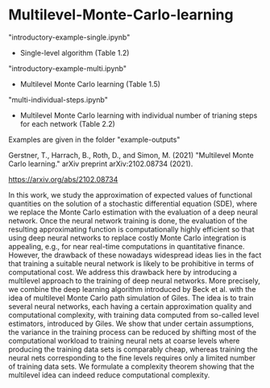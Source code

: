 # Multilevel-Monte-Carlo-learning

"introductory-example-single.ipynb"
- Single-level algorithm (Table 1.2)

"introductory-example-multi.ipynb"
- Multilevel Monte Carlo learning (Table 1.5) 

"multi-individual-steps.ipynb"
- Multilevel Monte Carlo learning with individual number of trianing steps for each network (Table 2.2)

Examples are given in the folder "example-outputs"

Gerstner, T., Harrach, B., Roth, D., and Simon, M. (2021) "Multilevel Monte Carlo learning." arXiv preprint arXiv:2102.08734 (2021).

https://arxiv.org/abs/2102.08734

In this work, we study the approximation of expected values of functional quantities on the solution of a stochastic differential equation (SDE), where we replace the Monte Carlo estimation with the evaluation of a deep neural network. Once the neural network training is done, the evaluation of the resulting approximating function is computationally highly efficient so that using deep neural networks to replace costly Monte Carlo integration is appealing, e.g., for near real-time computations in quantitative finance. However, the drawback of these nowadays widespread ideas lies in the fact that training a suitable neural network is likely to be prohibitive in terms of computational cost. We address this drawback here by introducing a multilevel approach to the training of deep neural networks. More precisely, we combine the deep learning algorithm introduced by Beck et al. with the idea of multilevel Monte Carlo path simulation of Giles. The idea is to train several neural networks, each having a certain approximation quality and computational complexity, with training data computed from so-called level estimators, introduced by Giles. We show that under certain assumptions, the variance in the training process can be reduced by shifting most of the computational workload to training neural nets at coarse levels where producing the training data sets is comparably cheap, whereas training the neural nets corresponding to the fine levels requires only a limited number of training data sets. We formulate a complexity theorem showing that the multilevel idea can indeed reduce computational complexity. 
